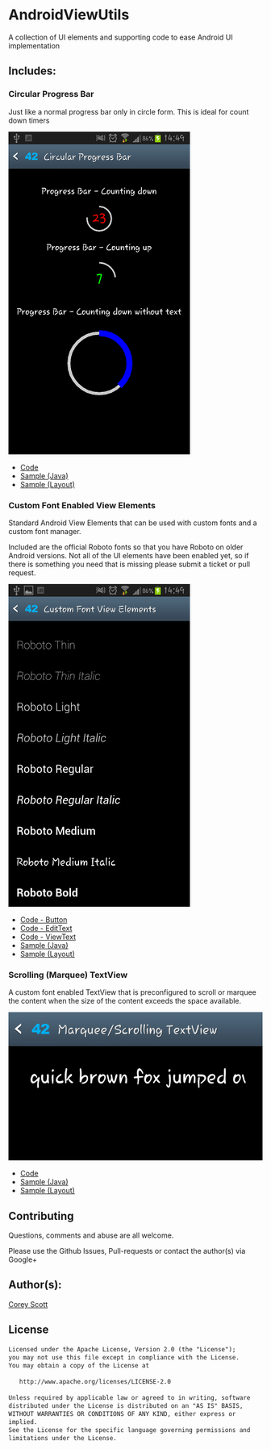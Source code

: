 AndroidViewUtils
================

A collection of UI elements and supporting code to ease Android UI implementation


Includes:
--------

### Circular Progress Bar

Just like a normal progress bar only in circle form.  This is ideal for count down timers

![Circular Progress Bar](website/images/circ_progress_bar.png)

* [Code](https://github.com/Sage42/AndroidViewUtils/blob/master/library/src/main/java/com/sage42/android/view/CircularProgressBar.java)
* [Sample (Java)](https://github.com/Sage42/AndroidViewUtils/blob/master/samples/src/main/java/com/sage42/android/view_samples/circular_pb/CircularProgressBarActivity.java)
* [Sample (Layout)](https://github.com/Sage42/AndroidViewUtils/blob/master/samples/res/layout/circular_progress_bar_activity.xml)


### Custom Font Enabled View Elements 

Standard Android View Elements that can be used with custom fonts and a custom font manager. 

Included are the official Roboto fonts so that you have Roboto on older Android versions.
Not all of the UI elements have been enabled yet, so if there is something you need that is missing please submit a ticket or pull request.

![Custom Font Enabled View Elements](website/images/custom_fonts.png)

* [Code - Button](https://github.com/Sage42/AndroidViewUtils/tree/master/library/src/main/java/com/sage42/android/view/MyButton.java)
* [Code - EditText](https://github.com/Sage42/AndroidViewUtils/tree/master/library/src/main/java/com/sage42/android/view/EditText.java)
* [Code - ViewText](https://github.com/Sage42/AndroidViewUtils/tree/master/library/src/main/java/com/sage42/android/view/ViewText.java)
* [Sample (Java)](https://github.com/Sage42/AndroidViewUtils/tree/master/samples/src/main/java/com/sage42/android/view_samples/custom_fonts/)
* [Sample (Layout)](https://github.com/Sage42/AndroidViewUtils/blob/master/samples/res/layout/custom_fonts_activity.xml)


### Scrolling (Marquee) TextView 

A custom font enabled TextView that is preconfigured to scroll or marquee the content when the size of the content exceeds the space available.

![Scrolling (Marquee) TextView ](website/images/marquee_textview.png)

* [Code](https://github.com/Sage42/AndroidViewUtils/blob/master/library/src/main/java/com/sage42/android/view/MyScrollingTextView.java)
* [Sample (Java)](https://github.com/Sage42/AndroidViewUtils/blob/master/samples/src/main/java/com/sage42/android/view_samples/marquee/MarqueeTextActivity.java)
* [Sample (Layout)](https://github.com/Sage42/AndroidViewUtils/blob/master/samples/res/layout/marquee_text_activity.xml)


Contributing
------------

Questions, comments and abuse are all welcome.

Please use the Github Issues, Pull-requests or contact the author(s) via Google+


Author(s):
----------
[Corey Scott](http://plus.google.com/115297926907967777909)


License
-------

    Licensed under the Apache License, Version 2.0 (the "License");
    you may not use this file except in compliance with the License.
    You may obtain a copy of the License at

       http://www.apache.org/licenses/LICENSE-2.0

    Unless required by applicable law or agreed to in writing, software
    distributed under the License is distributed on an "AS IS" BASIS,
    WITHOUT WARRANTIES OR CONDITIONS OF ANY KIND, either express or implied.
    See the License for the specific language governing permissions and
    limitations under the License.
